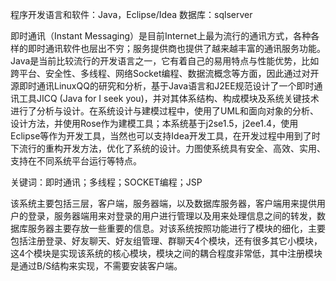 程序开发语言和软件：Java，Eclipse/Idea  数据库：sqlserver

  即时通讯（Instant Messaging）是目前Internet上最为流行的通讯方式，各种各样的即时通讯软件也层出不穷；服务提供商也提供了越来越丰富的通讯服务功能。Java是当前比较流行的开发语言之一，它有着自己的易用特点与性能优势，比如跨平台、安全性、多线程、网络Socket编程、数据流概念等方面，因此通过对开源即时通讯LinuxQQ的研究和分析，基于Java语言和J2EE规范设计了一个即时通讯工具JICQ (Java for I seek you)，并对其体系结构、构成模块及系统关键技术进行了分析与设计。在系统设计与建模过程中，使用了UML和面向对象的分析、设计方法，并使用Rose作为建模工具；本系统基于j2se1.5，j2ee1.4，使用Eclipse等作为开发工具，当然也可以支持Idea开发工具，在开发过程中用到了时下流行的重构开发方法，优化了系统的设计。力图使系统具有安全、高效、实用、支持在不同系统平台运行等特点。

关键词：即时通讯；多线程；SOCKET编程；JSP

  该系统主要包括三层，客户端，服务器端，以及数据库服务器，客户端用来提供用户的登录，服务器端用来对登录的用户进行管理以及用来处理信息之间的转发，数据库服务器主要存放一些重要的信息。对该系统按照功能进行了模块的细化，主要包括注册登录、好友聊天、好友组管理、群聊天4个模块，还有很多其它小模块，这4个模块是实现该系统的核心模块，模块之间的耦合程度非常低，其中注册模块是通过B/S结构来实现，不需要安装客户端。
